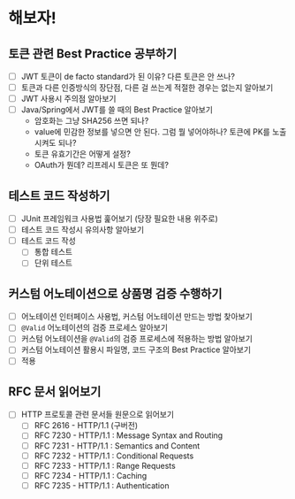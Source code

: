 # 해보자!

## 토큰 관련 Best Practice 공부하기
- [ ] JWT 토큰이 de facto standard가 된 이유? 다른 토큰은 안 쓰나?
- [ ] 토큰과 다른 인증방식의 장단점, 다른 걸 쓰는게 적절한 경우는 없는지 알아보기
- [ ] JWT 사용시 주의점 알아보기
- [ ] Java/Spring에서 JWT를 쓸 때의 Best Practice 알아보기
  - 암호화는 그냥 SHA256 쓰면 되나?
  - value에 민감한 정보를 넣으면 안 된다. 그럼 뭘 넣어야하나? 토큰에 PK를 노출시켜도 되나?
  - 토큰 유효기간은 어떻게 설정?
  - OAuth가 뭔데? 리프레시 토큰은 또 뭔데?

## 테스트 코드 작성하기
- [ ] JUnit 프레임워크 사용법 훑어보기 (당장 필요한 내용 위주로)
- [ ] 테스트 코드 작성시 유의사항 알아보기
- [ ] 테스트 코드 작성
  - [ ] 통합 테스트
  - [ ] 단위 테스트

## 커스텀 어노테이션으로 상품명 검증 수행하기
- [ ] 어노테이션 인터페이스 사용법, 커스텀 어노테이션 만드는 방법 찾아보기
- [ ] `@Valid` 어노테이션의 검증 프로세스 알아보기
- [ ] 커스텀 어노테이션을 `@Valid`의 검증 프로세스에 적용하는 방법 알아보기
- [ ] 커스텀 어노테이션 활용시 파일명, 코드 구조의 Best Practice 알아보기
- [ ] 적용

## RFC 문서 읽어보기
- [ ] HTTP 프로토콜 관련 문서들 원문으로 읽어보기
  - [ ] RFC 2616 - HTTP/1.1 (구버전)
  - [ ] RFC 7230 - HTTP/1.1 : Message Syntax and Routing
  - [ ] RFC 7231 - HTTP/1.1 : Semantics and Content
  - [ ] RFC 7232 - HTTP/1.1 : Conditional Requests
  - [ ] RFC 7233 - HTTP/1.1 : Range Requests 
  - [ ] RFC 7234 - HTTP/1.1 : Caching 
  - [ ] RFC 7235 - HTTP/1.1 : Authentication
